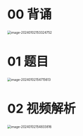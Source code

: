 # 00 背诵

<img src="https://cvp.oss-cn-shanghai.aliyuncs.com/picgo/202401021533837.png" alt="image-20240102153324752" style="zoom:50%;" />



# 01 题目

<img src="https://cvp.oss-cn-shanghai.aliyuncs.com/picgo/202401021547711.png" alt="image-20240102154715613" style="zoom:50%;" />



# 02 视频解析

<img src="https://cvp.oss-cn-shanghai.aliyuncs.com/picgo/202401021548984.png" alt="image-20240102154833816" style="zoom:50%;" />

